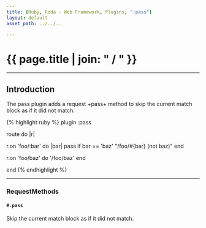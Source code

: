 ```yaml
---
title: [Ruby, Roda - Web Framework, Plugins, ":pass"]
layout: default
asset_path: ../../..

---
```


# {{ page.title | join: " / " }}

---- 

## Introduction


The pass plugin adds a request +pass+ method to skip the current match block as if it did not match.

{% highlight ruby %}
plugin :pass

route do |r|
  
  r.on 'foo/:bar' do |bar|
    pass if bar == 'baz'
    "/foo/#{bar} (not baz)"
  end

  r.on 'foo/baz' do
    '/foo/baz'
  end
  
end
{% endhighlight %}


--- 

### RequestMethods

#### `#.pass`

Skip the current match block as if it did not match.

